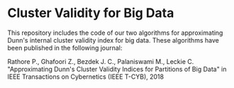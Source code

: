 # Cluster Validity for Big Data
This repository includes the code of our two algorithms for approximating Dunn's internal cluster validity index for big data. These algorithms have been published in the following journal:   

Rathore P., Ghafoori Z., Bezdek J. C., Palaniswami M., Leckie C. "Approximating Dunn's Cluster Validity Indices for Partitions of Big Data" in  IEEE Transactions on Cybernetics (IEEE T-CYB), 2018
